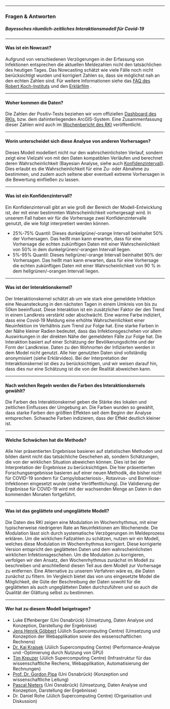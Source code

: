 ------------------------
### Fragen & Antworten
##### Bayessches räumlich-zeitliches Interaktionsmodell für Covid-19                   
------------------------

#### Was ist ein Nowcast?
Aufgrund von verschiedenen Verzögerungen in der Erfassung von Infektionen entsprechen die aktuellen Meldezahlen nicht den tatsächlichen des heutigen Tages.
Das Nowcasting schätzt wie viele Fälle noch nicht berücksichtigt wurden und korrigiert Zahlen so, dass sie möglichst nah an den echten Zahlen sind.
Für weitere Informationen siehe das [FAQ des Robert Koch-Instituts](https://www.rki.de/SharedDocs/FAQ/NCOV2019/gesamt.html) und den [Erklärfilm](https://youtu.be/8-AfYeosBW8) .

------------------------

#### Woher kommen die Daten?
Die Zahlen der Positiv-Tests beziehen wir vom offiziellen [Dashboard des RKIs](https://experience.arcgis.com/experience/478220a4c454480e823b17327b2bf1d4), bzw. dem dahinterliegenden ArcGIS-System.
Eine Zusammenfassung dieser Zahlen wird auch im [Wochenbericht des RKI](https://ars.rki.de/Content/COVID19/Main.aspx) veröffentlicht. 

------------------------

#### Worin unterscheidet sich diese Analyse von anderen Vorhersagen?
Dieses Modell modelliert nicht nur den wahrscheinlichsten Verlauf, sondern zeigt eine Vielzahl von mit den Daten kompatiblen Verläufen und berechnet deren Wahrscheinlichkeit (Bayesian Analyse, siehe auch [Konfidenzintervall](https://de.wikipedia.org/wiki/Konfidenzintervall)).
Dies erlaubt es die Wahrscheinlichkeit für eine Zu- oder Abnahme zu bestimmen, und zudem auch seltene aber eventuell extreme Vorhersagen in die Bewertung einfließen zu lassen.

------------------------

#### Was ist ein Konfidenzintervall?
Ein Konfidenzintervall gibt an wie groß der Bereich der Modell-Entwicklung ist, der mit einer bestimmten Wahrscheinlichkeit vorhergesagt wird.
In unserem Fall haben wir für die Vorhersage zwei Konfidenzintervalle genutzt, die wie folgt interpretiert werden können. 
- 25%-75% Quantil: Dieses dunkelgrüne/-orange Intervall beinhaltet 50% der Vorhersagen.
    Das heißt man kann erwarten, dass für eine Vorhersage die echten zukünftigen Daten mit einer Wahrscheinlichkeit von 50% in dem dunkelgrünen/-orangen Intervall liegen. 
- 5%-95% Quantil: Dieses hellgrüne/-orange Intervall beinhaltet 90% der Vorhersagen.
    Das heißt man kann erwarten, dass für eine Vorhersage die echten zukünftigen Daten mit einer Wahrscheinlichkeit von 90 % in dem hellgrünen/-orangen Intervall liegen. 

------------------------

#### Was ist der Interaktionskernel?
Der Interaktionskernel schätzt ab um wie stark eine gemeldete Infektion eine Neuansteckung in den nächsten Tagen in einem Umkreis von bis zu 50km beeinflusst.
Diese Interaktion ist ein zusätzlicher Faktor der den Trend in einem Landkreis verstärkt oder abschwächt.
Eine warme Farbe indiziert, dass eine Covid-19 Meldung eine erhöhte Wahrscheinlichkeit einer Neuinfektion im Verhältnis zum Trend zur Folge hat.
Eine starke Farben in der Nähe kleiner Radien bedeutet, dass das Infektionsgeschehen vor allem Auswirkungen in der direkten Nähe der gemeldeten Fälle zur Folge hat.
Die Interaktion basiert auf einer Schätzung der Bevölkerungsdichte und der Form der Landkreise.
Daten zu den Wohnorten der Infizierten werden in dem Model nicht genutzt.
Alle hier genutzten Daten sind vollständig anonymisiert (siehe Erklärvideo).
Bei der Interpretation der Interaktionskernel ist dies zu berücksichtigen, und wir weisen darauf hin, dass dies nur eine Schätzung ist die von der Realität abweichen kann.

------------------------

#### Nach welchen Regeln werden die Farben des Interaktionskernels gewählt?
Die Farben des Interaktionskernel geben die Stärke des lokalen und zeitlichen Einflusses der Umgebung an.
Die Farben wurden so gewählt, dass starke Farben den größten Effekten seit dem Beginn der Analyse entsprechen.
Schwache Farben indizieren, dass der Effekt deutlich kleiner ist. 

------------------------

#### Welche Schwächen hat die Methode?
Alle hier präsentierten Ergebnisse basieren auf statistischen Methoden und bilden damit nicht das tatsächliche Geschehen ab, sondern Schätzungen, die von der wirklichen Situation abweichen können.
Dies ist bei der Interpretation der Ergebnisse zu berücksichtigen.
Die hier präsentierten Forschungsergebnisse basieren auf einer neuen Methodik, die bisher nicht für COVID-19 sondern für Campylobacteriosis-, Rotavirus- und Borreliose-Infektionen eingesetzt wurde (siehe Veröffentlichung).
Die Validierung der Ergebnisse für COVID-19 wird mit der wachsenden Menge an Daten in den kommenden Monaten fortgeführt. 

------------------------

#### Was ist das geglättete und ungeglättete Modell?
Die Daten des RKI zeigen eine Modulation im Wochenrhythmus, mit einer typischerweise niedrigeren Rate an Neuinfektionen am Wochenende.
Die Modulation lässt sich durch systematische Verzögerungen im Meldeprozess erklären.
Um die wirklichen Fallzahlen zu schätzen, nutzen wir ein Modell, welches diese Modulation im Wochenrhythmus korrigiert.
Diese korrigierte Version entspricht den geglätteten Daten und dem wahrscheinlichsten wirklichen Infektionsgeschehen. 
Um die Modulation zu korrigieren, verfolgen wir den Ansatz, den Wochenrhythmus zunächst im Modell zu beschreiben und anschließend diesen Teil aus dem Modell zur Vorhersage zu entfernen.
Eine Alternative zu unserem Verfahren wäre es, die Daten zunächst zu filtern.
Im Vergleich bietet das von uns eingesetzte Model die Möglichkeit, die Güte der Beschreibung der Daten sowohl für die geglätteten als auch ungeglätteten Daten durchzuführen und so auch die Qualität der Glättung selbst zu bestimmen. 

------------------------

#### Wer hat zu diesem Modell beigetragen?
- Luke Effenberger (Uni Osnabrück) (Umsetzung, Daten Analyse und Konzeption, Darstellung der Ergebnisse)
- [Jens Henrik Göbbert](https://www.fz-juelich.de/SharedDocs/Personen/IAS/JSC/EN/staff/goebbert_j_h.html) (Jülich Supercomputing Centre) (Umsetzung und Konzeption der Webapplikation sowie des wissenschaftlichen Rechnens) 
- [Dr. Kai Krajsek](https://www.fz-juelich.de/SharedDocs/Personen/IAS/JSC/EN/staff/krajsek_k.html) (Jülich Supercomputing Centre) (Performance-Analyse und -Optimierung durch Nutzung von GPU) 
- [Tim Kreuzer](https://www.fz-juelich.de/SharedDocs/Personen/IAS/JSC/EN/staff/kreuzer_t.html) (Jülich Supercomputing Centre) (Infrastruktur für das wissenschaftliche Rechens, Webapplikation, Automatisierung der Rechnungen) 
- [Prof. Dr. Gordon Pipa](https://www.ikw.uni-osnabrueck.de/en/research_groups/neuroinformatics/people/prof_dr_gordon_pipa.html) (Uni Osnabrück) (Konzeption und wissenschaftliche Leitung)
- [Pascal Nieters](https://www.ikw.uni-osnabrueck.de/en/research_groups/neuroinformatics/people/msc_pascal_nieters.html) (Uni Osnabrück) (Umsetzung, Daten Analyse und Konzeption, Darstellung der Ergebnisse)
- Dr. Daniel Rohe (Jülich Supercomputing Centre) (Organisation und Diskussion)